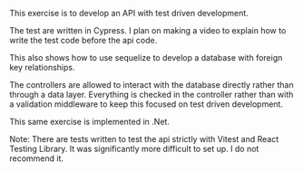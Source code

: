 This exercise is to develop an API with test driven development.

The test are written in Cypress. I plan on making a video to explain how to write the test code before the api code.

This also shows how to use sequelize to develop a database with foreign key relationships.

The controllers are allowed to interact with the database directly rather than through a data layer. Everything is checked in the controller rather than with a validation middleware to keep this focused on test driven development.

This same exercise is implemented in .Net.

Note: There are tests written to test the api strictly with Vitest and React Testing Library. It was significantly more difficult to set up. I do not recommend it.
